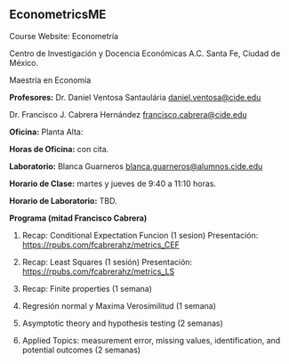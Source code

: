 ## EconometricsME

Course Website: Econometría

Centro de Investigación y Docencia Económicas A.C. 
Santa Fe, Ciudad de México.

Maestría en Economía

**Profesores:** 
Dr. Daniel Ventosa Santaulária
[daniel.ventosa\@cide.edu](mailto:daniel.ventosa@cide.edu)

Dr. Francisco J. Cabrera Hernández
[francisco.cabrera\@cide.edu](mailto:francisco.cabrera@cide.edu)

**Oficina:** Planta Alta:

**Horas de Oficina:** con cita.

**Laboratorio:** Blanca Guarneros
[blanca.guarneros\@alumnos.cide.edu](mailto:blanca.guarneros@alumnos.cide.edu)

**Horario de Clase:** martes y jueves de 9:40 a 11:10 horas.

**Horario de Laboratorio:** TBD.



**Programa (mitad Francisco Cabrera)**

1) Recap: Conditional Expectation Funcion (1 sesion)
Presentación: https://rpubs.com/fcabrerahz/metrics_CEF

2) Recap: Least Squares (1 sesión)
Presentación: https://rpubs.com/fcabrerahz/metrics_LS

4) Recap: Finite properties (1 semana)

5) Regresión normal y Maxima Verosimilitud (1 semana)

6) Asymptotic theory and hypothesis testing (2 semanas)

7) Applied Topics: measurement error, missing values, identification, and potential outcomes (2 semanas)
